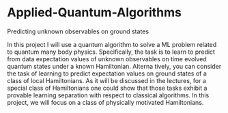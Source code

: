 # Applied-Quantum-Algorithms
 Predicting unknown observables on ground states

 In this project I will use a quantum algorithm to solve a ML problem related to quantum many body physics.
 Specifically, the task is to learn to predict from data expectation values of unknown
 observables on time evolved quantum states under a known Hamiltonian. Alterna
tively, you can consider the task of learning to predict expectation values on ground
 states of a class of local Hamiltonians. As it will be discussed in the lectures, for
 a special class of Hamiltonians one could show that those tasks exhibit a provable
 learning separation with respect to classical algorithms. In this project, we will
 focus on a class of physically motivated Hamiltonians.
